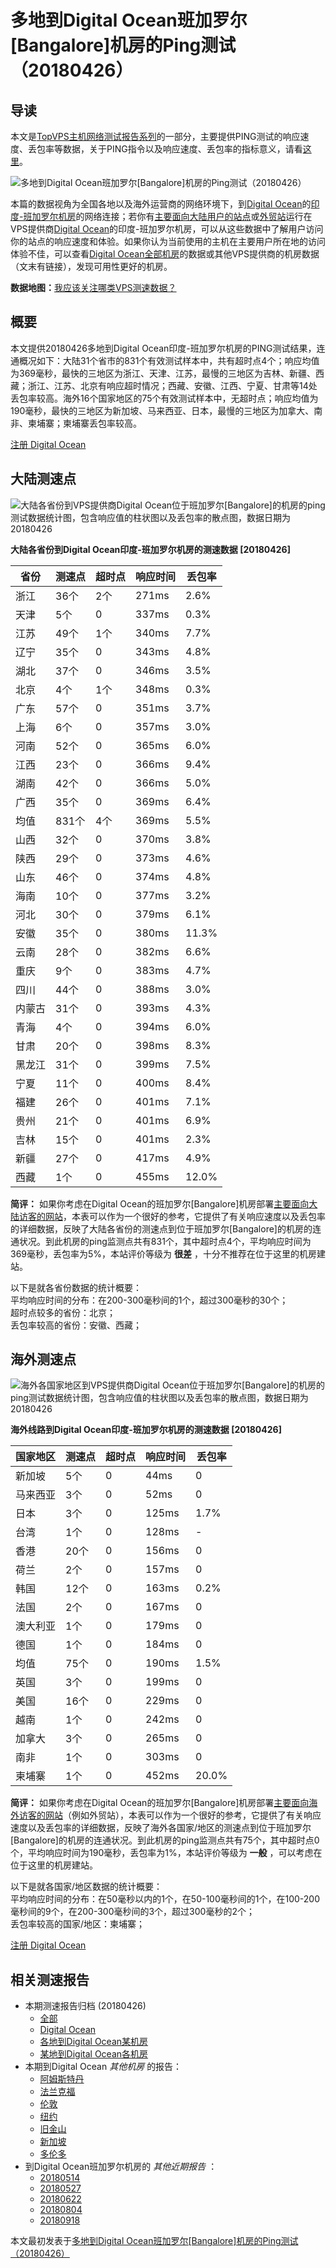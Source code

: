 #  多地到Digital Ocean班加罗尔[Bangalore]机房的Ping测试（20180426） 

## 导读

本文是[TopVPS主机网络测试报告系列](https://vps123.top/pingtest)的一部分，主要提供PING测试的响应速度、丢包率等数据，关于PING指令以及响应速度、丢包率的指标意义，请看[这里](https://vps123.top/what-is-ping.html)。

![多地到Digital Ocean班加罗尔\[Bangalore\]机房的Ping测试（20180426）](/images/thumbnails/to_do_Bangalore.png)

本篇的数据视角为全国各地以及海外运营商的网络环境下，到[Digital Ocean](https://vps123.top/go/do)的[印度-班加罗尔机房](https://vps123.top/digitalocean-facilities.html#bangalore)的网络连接；若你有[主要面向大陆用户的站点](https://vps123.top/website-for-mainland-users.html)或[外贸站](https://vps123.top/website-for-internation-trade.html)运行在VPS提供商[Digital Ocean](https://vps123.top/go/do)的印度-班加罗尔机房，可以从这些数据中了解用户访问你的站点的响应速度和体验。如果你认为当前使用的主机在主要用户所在地的访问体验不佳，可以查看[Digital Ocean全部机房](/digitalocean/isp/china/20180426-digitalocean-isp-china.md)的数据或其他VPS提供商的机房数据（文末有链接），发现可用性更好的机房。

**数据地图：**[我应该关注哪类VPS测速数据？](https://vps123.top/find-pingtest-data-you-need.html)

## 概要

本文提供20180426多地到Digital Ocean印度-班加罗尔机房的PING测试结果，连通概况如下：大陆31个省市的831个有效测试样本中，共有超时点4个；响应均值为369毫秒，最快的三地区为浙江、天津、江苏，最慢的三地区为吉林、新疆、西藏；浙江、江苏、北京有响应超时情况；西藏、安徽、江西、宁夏、甘肃等14处丢包率较高。海外16个国家地区的75个有效测试样本中，无超时点；响应均值为190毫秒，最快的三地区为新加坡、马来西亚、日本，最慢的三地区为加拿大、南非、柬埔寨；柬埔寨丢包率较高。

[注册 Digital Ocean](https://vps123.top/go/do/_btn1)

## 大陆测速点

![大陆各省份到VPS提供商Digital Ocean位于班加罗尔\[Bangalore\]的机房的ping测试数据统计图，包含响应值的柱状图以及丢包率的散点图，数据日期为20180426](/images/pingtests/do_20180426/plot_idc_do_india-bangalore_20180426_mainland.png)

**大陆各省份到Digital Ocean印度-班加罗尔机房的测速数据 [20180426]**

省份 | 测速点 | 超时点 | 响应时间 | 丢包率  
---|---|---|---|---  
浙江 | 36个 | 2个 | 271ms | 2.6%  
天津 | 5个 | 0 | 337ms | 0.3%  
江苏 | 49个 | 1个 | 340ms | 7.7%  
辽宁 | 35个 | 0 | 343ms | 4.8%  
湖北 | 37个 | 0 | 346ms | 3.5%  
北京 | 4个 | 1个 | 348ms | 0.3%  
广东 | 57个 | 0 | 351ms | 3.7%  
上海 | 6个 | 0 | 357ms | 3.0%  
河南 | 52个 | 0 | 365ms | 6.0%  
江西 | 23个 | 0 | 366ms | 9.4%  
湖南 | 42个 | 0 | 366ms | 5.0%  
广西 | 35个 | 0 | 369ms | 6.4%  
均值 | 831个 | 4个 | 369ms | 5.5%  
山西 | 32个 | 0 | 370ms | 3.8%  
陕西 | 29个 | 0 | 373ms | 4.6%  
山东 | 46个 | 0 | 374ms | 4.8%  
海南 | 10个 | 0 | 377ms | 3.2%  
河北 | 30个 | 0 | 379ms | 6.1%  
安徽 | 35个 | 0 | 380ms | 11.3%  
云南 | 28个 | 0 | 382ms | 6.6%  
重庆 | 9个 | 0 | 383ms | 4.7%  
四川 | 44个 | 0 | 388ms | 3.0%  
内蒙古 | 31个 | 0 | 393ms | 4.3%  
青海 | 4个 | 0 | 394ms | 6.0%  
甘肃 | 20个 | 0 | 398ms | 8.3%  
黑龙江 | 31个 | 0 | 399ms | 7.5%  
宁夏 | 11个 | 0 | 400ms | 8.4%  
福建 | 26个 | 0 | 401ms | 7.1%  
贵州 | 21个 | 0 | 401ms | 6.9%  
吉林 | 15个 | 0 | 401ms | 2.3%  
新疆 | 27个 | 0 | 417ms | 4.9%  
西藏 | 1个 | 0 | 455ms | 12.0%  
  
**简评：** 如果你考虑在Digital Ocean的班加罗尔[Bangalore]机房部署[主要面向大陆访客的网站](website-for-mainland-users.html)，本表可以作为一个很好的参考，它提供了有关响应速度以及丢包率的详细数据，反映了大陆各省份的测速点到位于班加罗尔[Bangalore]的机房的连通状况。到此机房的ping监测点共有831个，其中超时点4个，平均响应时间为369毫秒，丢包率为5%，本站评价等级为 **很差** ，十分不推荐在位于这里的机房建站。

以下是就各省份数据的统计概要：  
平均响应时间的分布：在200-300毫秒间的1个，超过300毫秒的30个；  
超时点较多的省份：北京；  
丢包率较高的省份：安徽、西藏；

## 海外测速点

![海外各国家地区到VPS提供商Digital Ocean位于班加罗尔\[Bangalore\]的机房的ping测试数据统计图，包含响应值的柱状图以及丢包率的散点图，数据日期为20180426](/images/pingtests/do_20180426/plot_idc_do_india-bangalore_20180426_overseas.png)

**海外线路到Digital Ocean印度-班加罗尔机房的测速数据 [20180426]**

国家地区 | 测速点 | 超时点 | 响应时间 | 丢包率  
---|---|---|---|---  
新加坡 | 5个 | 0 | 44ms | 0  
马来西亚 | 3个 | 0 | 52ms | 0  
日本 | 3个 | 0 | 125ms | 1.7%  
台湾 | 1个 | 0 | 128ms | -  
香港 | 20个 | 0 | 156ms | 0  
荷兰 | 2个 | 0 | 157ms | 0  
韩国 | 12个 | 0 | 163ms | 0.2%  
法国 | 2个 | 0 | 167ms | 0  
澳大利亚 | 1个 | 0 | 179ms | 0  
德国 | 1个 | 0 | 184ms | 0  
均值 | 75个 | 0 | 190ms | 1.5%  
英国 | 3个 | 0 | 199ms | 0  
美国 | 16个 | 0 | 229ms | 0  
越南 | 1个 | 0 | 242ms | 0  
加拿大 | 3个 | 0 | 265ms | 0  
南非 | 1个 | 0 | 303ms | 0  
柬埔寨 | 1个 | 0 | 452ms | 20.0%  
  
**简评：** 如果你考虑在Digital Ocean的班加罗尔[Bangalore]机房部署[主要面向海外访客的网站](https://vps123.top/website-for-internation-trade.html)（例如外贸站），本表可以作为一个很好的参考，它提供了有关响应速度以及丢包率的详细数据，反映了海外各国家/地区的测速点到位于班加罗尔[Bangalore]的机房的连通状况。到此机房的ping监测点共有75个，其中超时点0个，平均响应时间为190毫秒，丢包率为1%，本站评价等级为 **一般** ，可以考虑在位于这里的机房建站。

以下是就各国家/地区数据的统计概要：  
平均响应时间的分布：在50毫秒以内的1个，在50-100毫秒间的1个，在100-200毫秒间的9个，在200-300毫秒间的3个，超过300毫秒的2个；  
丢包率较高的国家/地区：柬埔寨；

[注册 Digital Ocean](https://vps123.top/go/do/_btn2)

## 相关测速报告

  * 本期测速报告归档 (20180426) 
    * [全部](https://vps123.top/pingtests/20180426 "本期各VPS提供商全部测速报告")
    * [Digital Ocean](https://vps123.top/pingtests/idc-digitalocean/20180426 "本期Digital Ocean的全部测速报告")
    * [各地到Digital Ocean某机房](https://vps123.top/pingtests/idc-digitalocean/isp-global/20180426 "以Digital Ocean某机房为关注对象的视角，横向比较大陆各省份、海外各国家地区")
    * [某地到Digital Ocean各机房](https://vps123.top/pingtests/idc-digitalocean/facility-all/20180426 "以大陆某省份为关注对象的视角，横向比较Digital Ocean各机房")
  * 本期到Digital Ocean _其他机房_ 的报告： 
    * [阿姆斯特丹](/digitalocean/idc/amsterdam/20180426-digitalocean-idc-amsterdam.md "多地到Digital Ocean阿姆斯特丹机房的Ping测试 20180426")
    * [法兰克福](/digitalocean/idc/frankfurt/20180426-digitalocean-idc-frankfurt.md "多地到Digital Ocean法兰克福机房的Ping测试 20180426")
    * [伦敦](/digitalocean/idc/london/20180426-digitalocean-idc-london.md "多地到Digital Ocean伦敦机房的Ping测试 20180426")
    * [纽约](/digitalocean/idc/newyork/20180426-digitalocean-idc-newyork.md "多地到Digital Ocean纽约机房的Ping测试 20180426")
    * [旧金山](/digitalocean/idc/sanfrancisco/20180426-digitalocean-idc-sanfrancisco.md "多地到Digital Ocean旧金山机房的Ping测试 20180426")
    * [新加坡](/digitalocean/idc/singapore/20180426-digitalocean-idc-singapore.md "多地到Digital Ocean新加坡机房的Ping测试 20180426")
    * [多伦多](/digitalocean/idc/toronto/20180426-digitalocean-idc-toronto.md "多地到Digital Ocean多伦多机房的Ping测试 20180426")
  * 到Digital Ocean班加罗尔机房的 _其他近期报告_ ： 
    * [20180514](/digitalocean/idc/bangalore/20180514-digitalocean-idc-bangalore.md "多地到Digital Ocean班加罗尔机房的Ping测试 20180514")
    * [20180527](/digitalocean/idc/bangalore/20180527-digitalocean-idc-bangalore.md "多地到Digital Ocean班加罗尔机房的Ping测试 20180527")
    * [20180622](/digitalocean/idc/bangalore/20180622-digitalocean-idc-bangalore.md "多地到Digital Ocean班加罗尔机房的Ping测试 20180622")
    * [20180804](/digitalocean/idc/bangalore/20180804-digitalocean-idc-bangalore.md "多地到Digital Ocean班加罗尔机房的Ping测试 20180804")
    * [20180918](/digitalocean/idc/bangalore/20180918-digitalocean-idc-bangalore.md "多地到Digital Ocean班加罗尔机房的Ping测试 20180918")



本文最初发表于[多地到Digital Ocean班加罗尔[Bangalore]机房的Ping测试（20180426）](https://vps123.top/pingtest/20180426-digitalocean-idc-bangalore.html)
